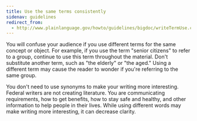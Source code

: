 ```yaml
---
title: Use the same terms consistently
sidenav: guidelines
redirect_from:
  - http://www.plainlanguage.gov/howto/guidelines/bigdoc/writeTermUse.cfm
---
```


You will confuse your audience if you use different terms for the same concept or object. For example, if you use the term "senior citizens" to refer to a group, continue to use this term throughout the material. Don't substitute another term, such as "the elderly" or "the aged." Using a different term may cause the reader to wonder if you're referring to the same group.

You don't need to use synonyms to make your writing more interesting. Federal writers are not creating literature. You are communicating requirements, how to get benefits, how to stay safe and healthy, and other information to help people in their lives. While using different words may make writing more interesting, it can decrease clarity.
